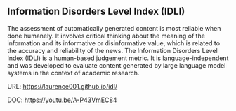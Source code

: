 ## Information Disorders Level Index (IDLI)

The assessment of automatically generated content is most reliable when done humanely. It involves critical thinking about the meaning of the information and its informative or disinformative value, which is related to the accuracy and reliability of the news. The Information Disorders Level Index (IDLI) is a human-based judgement metric. It is language-independent and was developed to evaluate content generated by large language model systems in the context of academic research. 

URL: https://laurence001.github.io/idl/

DOC: https://youtu.be/A-P43VmEC84
